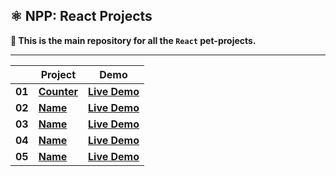 ## ⚛️ NPP: React Projects

**👋 This is the main repository for all the `React` pet-projects.**

----

|        | **Project**     | **Demo**          |
|--------|-----------------|-------------------|
| **01** | [**Counter**](https://github.com/nagoev-alim/npp-react-projects/tree/master/projects/01-counter/src) | [**Live Demo**](https://npp-react-projects.vercel.app/projects/01-counter/dist/index.html) |
| **02** | [**Name**]()    | [**Live Demo**]() |
| **03** | [**Name**]()    | [**Live Demo**]() |
| **04** | [**Name**]()    | [**Live Demo**]() |
| **05** | [**Name**]()    | [**Live Demo**]() |
